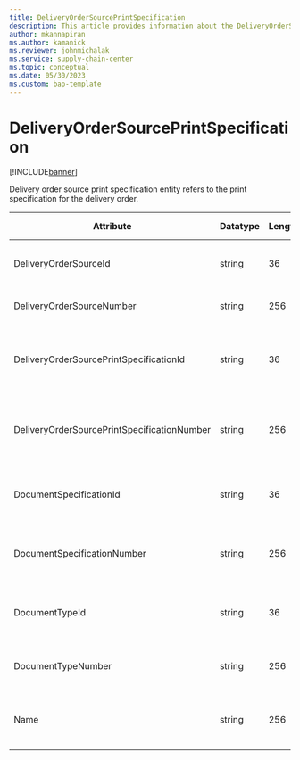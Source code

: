 ```yaml
---
title: DeliveryOrderSourcePrintSpecification
description: This article provides information about the DeliveryOrderSourcePrintSpecification entity.
author: mkannapiran
ms.author: kamanick
ms.reviewer: johnmichalak
ms.service: supply-chain-center
ms.topic: conceptual
ms.date: 05/30/2023
ms.custom: bap-template
---
```


# DeliveryOrderSourcePrintSpecification

[!INCLUDE[banner](../../includes/banner.md)]

Delivery order source print specification entity refers to the print specification for the delivery order.


|	Attribute	|	Datatype	|	Length	|	Primary Key	|	Description	|
|---------------|--------|------|----------|-----------|
|	DeliveryOrderSourceId	|	string	|	36	|	No	|	Unique identifier of the delivery order source.	|
|	DeliveryOrderSourceNumber	|	string	|	256	|	No	|	Number of the delivery order source.	|
|	DeliveryOrderSourcePrintSpecificationId	|	string	|	36	|	Yes	|	Unique identifier of the delivery order source print specification.	|
|	DeliveryOrderSourcePrintSpecificationNumber	|	string	|	256	|	Yes	|	Unique number of the delivery order source print specification.	|
|	DocumentSpecificationId	|	string	|	36	|	No	|	Unique identifier of the document specification.	|
|	DocumentSpecificationNumber	|	string	|	256	|	No	|	Document specification number of the print specification.	|
|	DocumentTypeId	|	string	|	36	|	No	|	Unique identifier of the document type.	|
|	DocumentTypeNumber	|	string	|	256	|	No	|	Document type number of the print specification.	|
|	Name	|	string	|	256	|	No	|	Name of the print specification for delivery order source.	|
